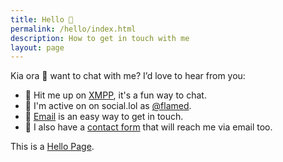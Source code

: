 ```yaml
---
title: Hello 👋
permalink: /hello/index.html
description: How to get in touch with me
layout: page
---
```


Kia ora 👋 want to chat with me? I’d love to hear from you:

- 💬 Hit me up on [XMPP](xmpp:flamed@flamedfury.com), it's a fun way to chat.
- 💬 I'm active on on social.lol as [@flamed](https://social.lol/@flamed).
- 📧 [Email](mailto:flamed@flamedfury.com?subject=Sup%20fLaMEd?) is an easy way to get in touch.
- 📧 I also have a [contact form](/contact/) that will reach me via email too.

This is a [Hello Page](https://alastairjohnston.com/introducing-hello-pages/).